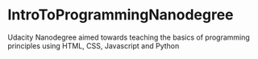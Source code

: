 # IntroToProgrammingNanodegree
Udacity Nanodegree aimed towards teaching the basics of programming principles using HTML, CSS, Javascript and Python
